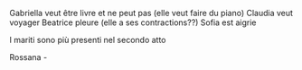 Gabriella veut être livre et ne peut pas (elle veut faire du piano)
Claudia veut voyager
Beatrice pleure (elle a ses contractions??)
Sofia est aigrie
 
I mariti sono più presenti nel secondo atto

Rossana - 